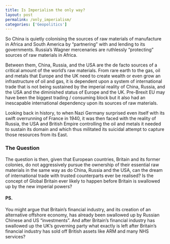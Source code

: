 ```yaml
---
title: Is Imperialism the only way?
layout: post
permalink: /only_imperialism/
categories: ['Geopolitics']
---
```



So China is quietly colonising the sources of raw materials of manufacture in Africa and South America by “partnering” with and lending to its governments. Russia’s Wagner mercenaries are ruthlessly “protecting” sources of raw materials in Africa.

Between them, China, Russia, and the USA are the de facto sources of a critical amount of the world’s raw materials. From rare earth to the gas, oil and metals  that Europe and the UK need to create wealth or even grow an infrastructure of oil and gas, it is dependent upon a system of international trade that is not being sustained by the imperial reality of China, Russia, and the USA and the diminished status of Europe and the UK. Pre-Brexit EU may have been the biggest trading / consuming block but it also had an inescapable international  dependency upon its sources of raw materials.

Looking back in history, to when Nazi Germany surprised even itself with its swift overrunning of France in 1940, it was then faced with the reality of Russia, the USA and British Empire controlling the oil and metals it needed to sustain its domain and which thus militated its suicidal attempt to capture those resources from its East.

### The Question  

The question is then, given that European  countries, Britain and its former colonies, do not aggressively pursue the ownership of their essential raw materials in the same way as do China, Russia and the USA, can the dream of international trade with trusted counterparts ever be realised? Is the concept of Global Britain ever likely to happen before Britain  is swallowed up by the new imperial powers?

#### PS. 

You might argue that Britain’s financial industry, and its creation of an alternative offshore economy, has already been swallowed up by Russian Chinese and US “investments”. And after Britain’s financial industry has swallowed up the UK’s governing party what exactly is left after Britain’s financial industry has sold off British assets like ARM and many NHS services?
